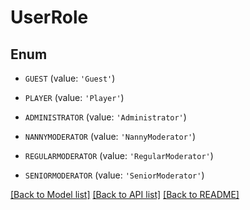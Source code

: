 # UserRole


## Enum

* `GUEST` (value: `'Guest'`)

* `PLAYER` (value: `'Player'`)

* `ADMINISTRATOR` (value: `'Administrator'`)

* `NANNYMODERATOR` (value: `'NannyModerator'`)

* `REGULARMODERATOR` (value: `'RegularModerator'`)

* `SENIORMODERATOR` (value: `'SeniorModerator'`)

[[Back to Model list]](../README.md#documentation-for-models) [[Back to API list]](../README.md#documentation-for-api-endpoints) [[Back to README]](../README.md)


